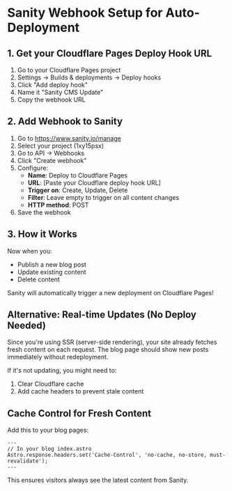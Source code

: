 # Sanity Webhook Setup for Auto-Deployment

## 1. Get your Cloudflare Pages Deploy Hook URL

1. Go to your Cloudflare Pages project
2. Settings → Builds & deployments → Deploy hooks
3. Click "Add deploy hook"
4. Name it "Sanity CMS Update"
5. Copy the webhook URL

## 2. Add Webhook to Sanity

1. Go to https://www.sanity.io/manage
2. Select your project (1xy15psx)
3. Go to API → Webhooks
4. Click "Create webhook"
5. Configure:
   - **Name**: Deploy to Cloudflare Pages
   - **URL**: [Paste your Cloudflare deploy hook URL]
   - **Trigger on**: Create, Update, Delete
   - **Filter**: Leave empty to trigger on all content changes
   - **HTTP method**: POST
6. Save the webhook

## 3. How it Works

Now when you:
- Publish a new blog post
- Update existing content
- Delete content

Sanity will automatically trigger a new deployment on Cloudflare Pages!

## Alternative: Real-time Updates (No Deploy Needed)

Since you're using SSR (server-side rendering), your site already fetches fresh content on each request. The blog page should show new posts immediately without redeployment.

If it's not updating, you might need to:
1. Clear Cloudflare cache
2. Add cache headers to prevent stale content

## Cache Control for Fresh Content

Add this to your blog pages:

```astro
---
// In your blog index.astro
Astro.response.headers.set('Cache-Control', 'no-cache, no-store, must-revalidate');
---
```

This ensures visitors always see the latest content from Sanity.